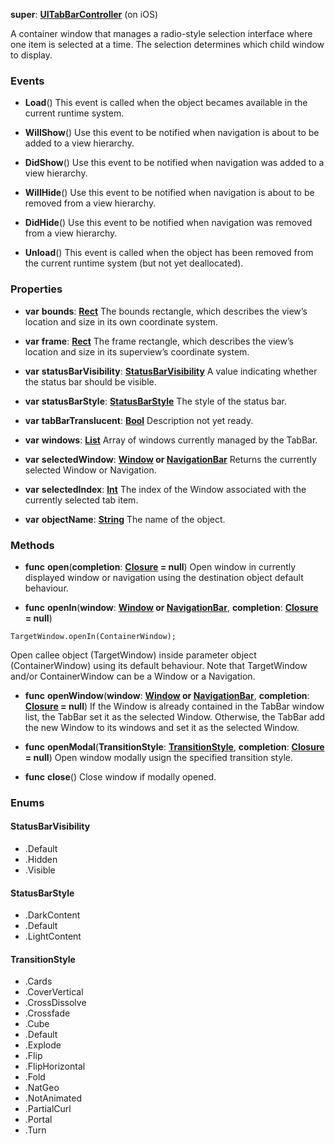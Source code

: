 **super**: **[UITabBarController](UITabBarController.md)** (on iOS)

A container window that manages a radio-style selection interface where one item is selected at a time. The selection determines which child window to display.

### Events

* **Load**()
This event is called when the object becames available in the current runtime system.

* **WillShow**()
Use this event to be notified when navigation is about to be added to a view hierarchy.

* **DidShow**()
Use this event to be notified when navigation was added to a view hierarchy.

* **WillHide**()
Use this event to be notified when navigation is about to be removed from a view hierarchy.

* **DidHide**()
Use this event to be notified when navigation was removed from a view hierarchy.

* **Unload**()
This event is called when the object has been removed from the current runtime system (but not yet deallocated).



### Properties

* **var** **bounds**: **[Rect](Rect.md)**
The bounds rectangle, which describes the view’s location and size in its own coordinate system.

* **var** **frame**: **[Rect](Rect.md)**
The frame rectangle, which describes the view’s location and size in its superview’s coordinate system.

* **var** **statusBarVisibility**: **<a href="#_enum_StatusBarVisibility">StatusBarVisibility</a>**
A value indicating whether the status bar should be visible.

* **var** **statusBarStyle**: **<a href="#_enum_StatusBarStyle">StatusBarStyle</a>**
The style of the status bar.

* **var** **tabBarTranslucent**: **[Bool](../gravity/bool.md)**
Description not yet ready.

* **var** **windows**: **[List](../gravity/list.md)**
Array of windows currently managed by the TabBar.

* **var** **selectedWindow**: **[Window](Window.md) or [NavigationBar](NavigationBar.md)**
Returns the currently selected Window or Navigation.

* **var** **selectedIndex**: **[Int](../gravity/int.md)**
The index of the Window associated with the currently selected tab item.

* **var** **objectName**: **[String](../gravity/string.md)**
The name of the object.



### Methods

* **func** **open**(**completion**: **<a href="../gravity/closure.html" data-toggle="popover" data-trigger="hover" title="completion ()" data-content="The completion closure, if set, is executed when the open action completes. The self value points to the container being opened, so you can safely perform setup operation in this context.">Closure</a> = null**)
Open window in currently displayed window or navigation using the destination object default behaviour.

* **func** **openIn**(**window**: **[Window](Window.md) or [NavigationBar](NavigationBar.md)**, **completion**: **<a href="../gravity/closure.html" data-toggle="popover" data-trigger="hover" title="completion ()" data-content="The completion closure, if set, is executed when the open action completes. The self value points to the container being opened, so you can safely perform setup operation in this context.">Closure</a> = null**)
<pre><code class="swift">TargetWindow.openIn(ContainerWindow);</code></pre>
Open callee object (TargetWindow) inside parameter object (ContainerWindow) using its default behaviour. Note that TargetWindow and/or ContainerWindow can be a Window or a Navigation.

* **func** **openWindow**(**window**: **[Window](Window.md) or [NavigationBar](NavigationBar.md)**, **completion**: **<a href="../gravity/closure.html" data-toggle="popover" data-trigger="hover" title="completion ()" data-content="The completion closure, if set, is executed when the open action completes. The self value points to the container being opened, so you can safely perform setup operation in this context.">Closure</a> = null**)
If the Window is already contained in the TabBar window list, the TabBar set it as the selected Window. Otherwise, the TabBar add the new Window to its windows and set it as the selected Window.

* **func** **openModal**(**TransitionStyle**: **<a href="#_enum_TransitionStyle">TransitionStyle</a>**, **completion**: **<a href="../gravity/closure.html" data-toggle="popover" data-trigger="hover" title="completion ()" data-content="The completion closure, if set, is executed when the open action completes. The self value points to the container being opened, so you can safely perform setup operation in this context.">Closure</a> = null**)
Open window modally usign the specified transition style.

* **func** **close**()
Close window if modally opened.





### Enums

<div id="_enum_StatusBarVisibility"></div>

#### StatusBarVisibility
 * .Default
 * .Hidden
 * .Visible

<div id="_enum_StatusBarStyle"></div>

#### StatusBarStyle
 * .DarkContent
 * .Default
 * .LightContent

<div id="_enum_TransitionStyle"></div>

#### TransitionStyle
 * .Cards
 * .CoverVertical
 * .CrossDissolve
 * .Crossfade
 * .Cube
 * .Default
 * .Explode
 * .Flip
 * .FlipHorizontal
 * .Fold
 * .NatGeo
 * .NotAnimated
 * .PartialCurl
 * .Portal
 * .Turn



